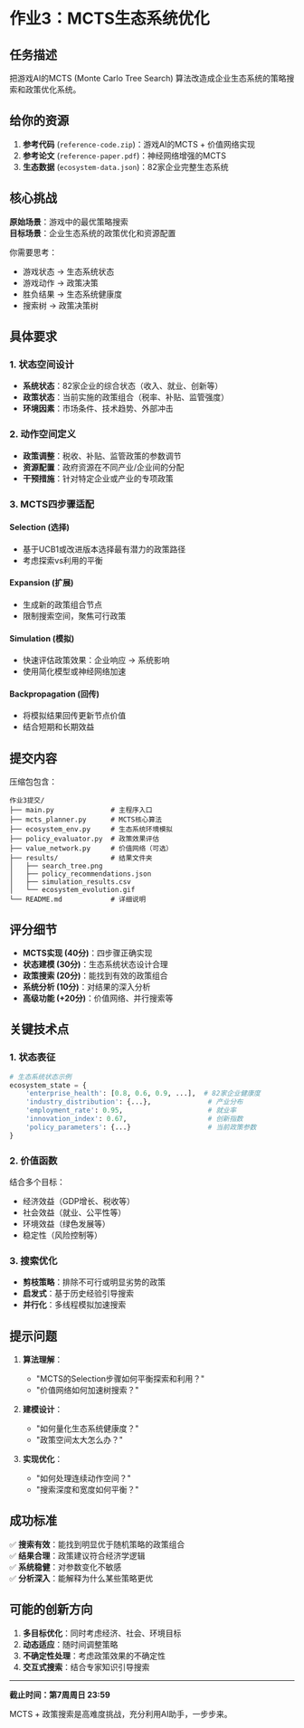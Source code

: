 # 作业3：MCTS生态系统优化

## 任务描述

把游戏AI的MCTS (Monte Carlo Tree Search) 算法改造成企业生态系统的策略搜索和政策优化系统。

## 给你的资源

1. **参考代码** (`reference-code.zip`)：游戏AI的MCTS + 价值网络实现
2. **参考论文** (`reference-paper.pdf`)：神经网络增强的MCTS
3. **生态数据** (`ecosystem-data.json`)：82家企业完整生态系统

## 核心挑战

**原始场景**：游戏中的最优策略搜索  
**目标场景**：企业生态系统的政策优化和资源配置

你需要思考：
- 游戏状态 → 生态系统状态
- 游戏动作 → 政策决策  
- 胜负结果 → 生态系统健康度
- 搜索树 → 政策决策树

## 具体要求

### 1. 状态空间设计
- **系统状态**：82家企业的综合状态（收入、就业、创新等）
- **政策状态**：当前实施的政策组合（税率、补贴、监管强度）
- **环境因素**：市场条件、技术趋势、外部冲击

### 2. 动作空间定义
- **政策调整**：税收、补贴、监管政策的参数调节
- **资源配置**：政府资源在不同产业/企业间的分配
- **干预措施**：针对特定企业或产业的专项政策

### 3. MCTS四步骤适配

#### Selection (选择)
- 基于UCB1或改进版本选择最有潜力的政策路径
- 考虑探索vs利用的平衡

#### Expansion (扩展)  
- 生成新的政策组合节点
- 限制搜索空间，聚焦可行政策

#### Simulation (模拟)
- 快速评估政策效果：企业响应 → 系统影响
- 使用简化模型或神经网络加速

#### Backpropagation (回传)
- 将模拟结果回传更新节点价值
- 结合短期和长期效益

## 提交内容

压缩包包含：
```
作业3提交/
├── main.py              # 主程序入口
├── mcts_planner.py      # MCTS核心算法
├── ecosystem_env.py     # 生态系统环境模拟
├── policy_evaluator.py  # 政策效果评估
├── value_network.py     # 价值网络（可选）
├── results/             # 结果文件夹
│   ├── search_tree.png
│   ├── policy_recommendations.json
│   ├── simulation_results.csv
│   └── ecosystem_evolution.gif
└── README.md            # 详细说明
```

## 评分细节

- **MCTS实现 (40分)**：四步骤正确实现
- **状态建模 (30分)**：生态系统状态设计合理
- **政策搜索 (20分)**：能找到有效的政策组合
- **系统分析 (10分)**：对结果的深入分析
- **高级功能 (+20分)**：价值网络、并行搜索等

## 关键技术点

### 1. 状态表征
```python
# 生态系统状态示例
ecosystem_state = {
    'enterprise_health': [0.8, 0.6, 0.9, ...],  # 82家企业健康度
    'industry_distribution': {...},              # 产业分布
    'employment_rate': 0.95,                     # 就业率
    'innovation_index': 0.67,                    # 创新指数
    'policy_parameters': {...}                   # 当前政策参数
}
```

### 2. 价值函数
结合多个目标：
- 经济效益（GDP增长、税收等）
- 社会效益（就业、公平性等）  
- 环境效益（绿色发展等）
- 稳定性（风险控制等）

### 3. 搜索优化
- **剪枝策略**：排除不可行或明显劣势的政策
- **启发式**：基于历史经验引导搜索
- **并行化**：多线程模拟加速搜索

## 提示问题

1. **算法理解**：
   - "MCTS的Selection步骤如何平衡探索和利用？"
   - "价值网络如何加速树搜索？"

2. **建模设计**：
   - "如何量化生态系统健康度？"
   - "政策空间太大怎么办？"

3. **实现优化**：
   - "如何处理连续动作空间？"
   - "搜索深度和宽度如何平衡？"

## 成功标准

✅ **搜索有效**：能找到明显优于随机策略的政策组合  
✅ **结果合理**：政策建议符合经济学逻辑  
✅ **系统稳健**：对参数变化不敏感  
✅ **分析深入**：能解释为什么某些策略更优

## 可能的创新方向

1. **多目标优化**：同时考虑经济、社会、环境目标
2. **动态适应**：随时间调整策略  
3. **不确定性处理**：考虑政策效果的不确定性
4. **交互式搜索**：结合专家知识引导搜索

---

**截止时间：第7周周日 23:59**

MCTS + 政策搜索是高难度挑战，充分利用AI助手，一步步来。
